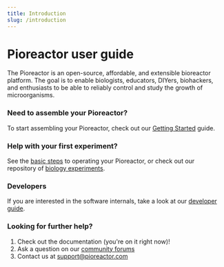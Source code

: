 ```yaml
---
title: Introduction
slug: /introduction
---
```


# Pioreactor user guide

The Pioreactor is an open-source, affordable, and extensible bioreactor platform. The goal is to enable biologists, educators, DIYers, biohackers, and enthusiasts to be able to reliably control and study the growth of microorganisms.

### Need to assemble your Pioreactor?

To start assembling your Pioreactor, check out our [Getting Started](/user-guide/hardware-setup-intro) guide.

### Help with your first experiment?

See the [basic steps](/user-guide/prepare-vial-for-cultures) to operating your Pioreactor, or check out our repository of [biology experiments](/experiments/introduction).


### Developers

If you are interested in the software internals, take a look at our [developer guide](/developer-guide/introduction).


### Looking for further help?


1. Check out the documentation (you're on it right now)!
2. Ask a question on our [community forums](https://forum.pioreactor.com/)
2. Contact us at support@pioreactor.com

